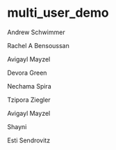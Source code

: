 # multi_user_demo

Andrew Schwimmer

Rachel A Bensoussan

Avigayl Mayzel

Devora Green

Nechama Spira

Tzipora Ziegler

Avigayl Mayzel

Shayni

Esti Sendrovitz
